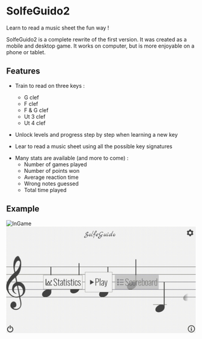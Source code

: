 # SolfeGuido2
Learn to read a music sheet the fun way !

SolfeGuido2 is a complete rewrite of the first version.
It was created as a mobile and desktop game.
It works on computer, but is more enjoyable on a phone or tablet.

## Features

- Train to read on three keys :
    - G clef
    - F clef
    - F & G clef
    - Ut 3 clef
    - Ut 4 clef

- Unlock levels and progress step by step when learning a new key
- Lear to read a music sheet using all the possible key signatures

* Many stats are available (and more to come) :
    - Number of games played
    - Number of points won
    - Average reaction time
    - Wrong notes guessed
    - Total time played

## Example

![InGame](examples/play.gif)
![Options](examples/options.gif)